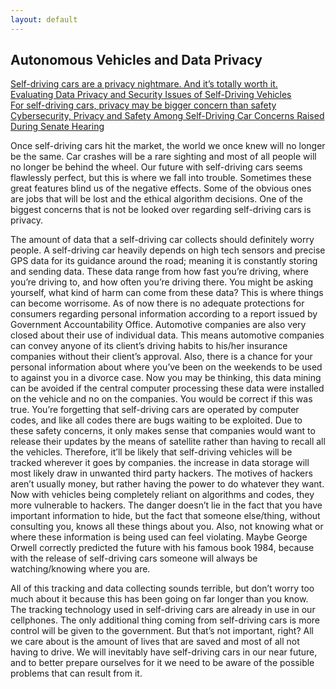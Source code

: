 ```yaml
---
layout: default
---
```

## Autonomous Vehicles and Data Privacy

[Self-driving cars are a privacy nightmare. And it’s totally worth it.](https://www.washingtonpost.com/news/wonk/wp/2013/05/21/self-driving-cars-are-a-privacy-nightmare-and-its-totally-worth-it/?utm_term=.6cafd528aeed)  
[Evaluating Data Privacy and Security Issues of Self-Driving Vehicles](https://www.bryancave.com/en/thought-leadership/self-driving-vehicles-at-a-glance.html)  
[For self-driving cars, privacy may be bigger concern than safety](http://www.autoblog.com/2015/05/12/self-driving-cars-privacy-bigger-concern-than-safety/)  
[Cybersecurity, Privacy and Safety Among Self-Driving Car Concerns Raised During Senate Hearing](http://www.govtech.com/fs/Cybersecurity-Privacy-and-Safety-Among-Self-Driving-Car-Concerns-Raised-During-Senate-Hearing.html)

Once self-driving cars hit the market, the world we once knew will no longer be the same. Car crashes will be a rare sighting and most of all people will no longer be behind the wheel. Our future with self-driving cars seems flawlessly perfect, but this is where we fall into trouble. Sometimes these great features blind us of the negative effects. Some of the obvious ones are jobs that will be lost and the ethical algorithm decisions. One of the biggest concerns that is not be looked over regarding self-driving cars is privacy. 

The amount of data that a self-driving car collects should definitely worry people. A self-driving car heavily depends on high tech sensors and precise GPS data for its guidance around the road; meaning it is constantly storing and sending data. These data range from how fast you’re driving, where you’re driving to, and how often you’re driving there. You might be asking yourself, what kind of harm can come from these data? This is where things can become worrisome. As of now there is no adequate protections for consumers regarding personal information according to a report issued by Government Accountability Office. Automotive companies are also very closed about their use of individual data. This means automotive companies can convey anyone of its client’s driving habits to his/her insurance companies without their client’s approval. Also, there is a chance for your personal information about where you’ve been on the weekends to be used to against you in a divorce case. Now you may be thinking, this data mining can be avoided if the central computer processing these data were installed on the vehicle and no on the companies. You would be correct if this was true. You’re forgetting that self-driving cars are operated by computer codes, and like all codes there are bugs waiting to be exploited. Due to these safety concerns, it only makes sense that companies would want to release their updates by the means of satellite rather than having to recall all the vehicles. Therefore, it’ll be likely that self-driving vehicles will be tracked wherever it goes by companies. the increase in data storage will most likely draw in unwanted third party hackers. The motives of hackers aren’t usually money, but rather having the power to do whatever they want. Now with vehicles being completely reliant on algorithms and codes, they more vulnerable to hackers. The danger doesn’t lie in the fact that you have important information to hide, but the fact that someone else/thing, without consulting you, knows all these things about you. Also, not knowing what or where these information is being used can feel violating. Maybe George Orwell correctly predicted the future with his famous book 1984, because with the release of self-driving cars someone will always be watching/knowing where you are.

 All of this tracking and data collecting sounds terrible, but don’t worry too much about it because this has been going on far longer than you know. The tracking technology used in self-driving cars are already in use in our cellphones. The only additional thing coming from self-driving cars is more control will be given to the government. But that’s not important, right? All we care about is the amount of lives that are saved and most of all not having to drive. We will inevitably have self-driving cars in our near future, and to better prepare ourselves for it we need to be aware of the possible problems that can result from it.





